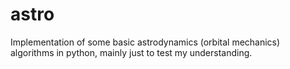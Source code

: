# astro
Implementation of some basic astrodynamics (orbital mechanics) algorithms in python, mainly just to test my understanding.
